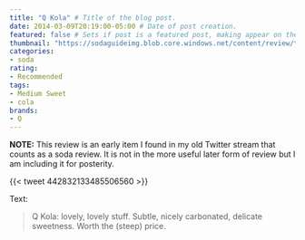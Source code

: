```yaml
---
title: "Q Kola" # Title of the blog post.
date: 2014-03-09T20:19:00-05:00 # Date of post creation.
featured: false # Sets if post is a featured post, making appear on the home page side bar.
thumbnail: "https://sodaguideimg.blob.core.windows.net/content/review/thumbs/q-kola.jpg" # Sets thumbnail image appearing inside card on homepage.
categories:
- soda
rating:
- Recommended
tags:
- Medium Sweet
- cola
brands:
- Q
---
```


**NOTE:** This review is an early item I found in my old Twitter stream that counts as a soda review. It is not in the more useful later form of review but I am including it for posterity.

{{< tweet 442832133485506560 >}}

Text:
> Q Kola: lovely, lovely stuff. Subtle, nicely carbonated, delicate sweetness. Worth the (steep) price.